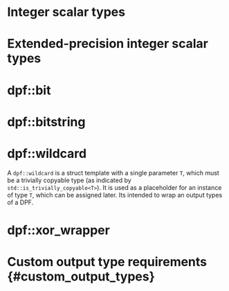 <!-- # Output Types {#outut_types} -->

# Integer scalar types

# Extended-precision integer scalar types

# dpf::bit

# dpf::bitstring<Nbits>

# dpf::wildcard<T>
A `dpf::wildcard` is a struct template with a single parameter 
`T`, which must be a trivially copyable type (as indicated by 
`std::is_trivially_copyable<T>`). It is used as a placeholder 
for an instance of type `T`, which can be assigned later. Its 
intended to wrap an output types of a DPF.


# dpf::xor_wrapper<T>

# Custom output type requirements {#custom_output_types}